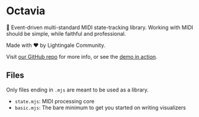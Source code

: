 # Octavia
🎻 Event-driven multi-standard MIDI state-tracking library. Working with MIDI should be simple, while faithful and professional.

Made with ❤️ by Lightingale Community.

Visit [our GitHub repo](https://github.com/ltgcgo/octavia/) for more info, or see the [demo in action](https://ltgcgo.github.io/octavia/test/).

## Files
Only files ending in `.mjs` are meant to be used as a library.

* `state.mjs`: MIDI processing core
* `basic.mjs`: The bare minimum to get you started on writing visualizers